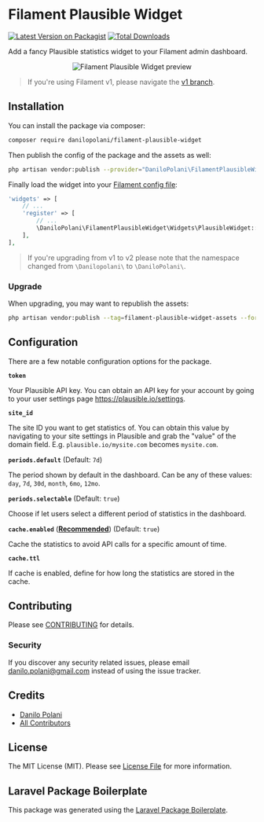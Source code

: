 # Filament Plausible Widget

[![Latest Version on Packagist](https://img.shields.io/packagist/v/danilopolani/filament-plausible-widget.svg?style=flat-square)](https://packagist.org/packages/danilopolani/filament-plausible-widget)
[![Total Downloads](https://img.shields.io/packagist/dt/danilopolani/filament-plausible-widget.svg?style=flat-square)](https://packagist.org/packages/danilopolani/filament-plausible-widget)

Add a fancy Plausible statistics widget to your Filament admin dashboard.

<p align="center"><img src="https://i.imgur.com/TlBBVis.png" alt="Filament Plausible Widget preview"></p>

> If you're using Filament v1, please navigate the [v1 branch](https://github.com/danilopolani/filament-plausible-widget/tree/v1.0.1).

## Installation

You can install the package via composer:

```bash
composer require danilopolani/filament-plausible-widget
```

Then publish the config of the package and the assets as well:

```bash
php artisan vendor:publish --provider="DaniloPolani\FilamentPlausibleWidget\WidgetServiceProvider"
```

Finally load the widget into your [Filament config file](https://filamentadmin.com/docs/2.x/admin/installation#publishing-the-configuration):

```php
'widgets' => [
    // ...
    'register' => [
        // ...
        \DaniloPolani\FilamentPlausibleWidget\Widgets\PlausibleWidget::class,
    ],
],
```

> If you're upgrading from v1 to v2 please note that the namespace changed from `\Danilopolani\`  to `\DaniloPolani\`.

### Upgrade
When upgrading, you may want to republish the assets:

```bash
php artisan vendor:publish --tag=filament-plausible-widget-assets --force
```

## Configuration

There are a few notable configuration options for the package.

**`token`**

Your Plausible API key. You can obtain an API key for your account by going to your user settings page https://plausible.io/settings.  

**`site_id`**

The site ID you want to get statistics of. You can obtain this value by navigating to your site settings in Plausible and grab the "value" of the domain field. E.g. `plausible.io/mysite.com` becomes `mysite.com`.  

**`periods.default`** (Default: `7d`)

The period shown by default in the dashboard. Can be any of these values: `day`, `7d`, `30d`, `month`, `6mo`, `12mo`.  

**`periods.selectable`** (Default: `true`)

Choose if let users select a different period of statistics in the dashboard.  

**`cache.enabled`** (<u>**Recommended**</u>) (Default: `true`)

Cache the statistics to avoid API calls for a specific amount of time.

**`cache.ttl`**  

If cache is enabled, define for how long the statistics are stored in the cache.

## Contributing

Please see [CONTRIBUTING](CONTRIBUTING.md) for details.

### Security

If you discover any security related issues, please email danilo.polani@gmail.com instead of using the issue tracker.

## Credits

- [Danilo Polani](https://github.com/danilopolani)
- [All Contributors](../../contributors)

## License

The MIT License (MIT). Please see [License File](LICENSE.md) for more information.

## Laravel Package Boilerplate

This package was generated using the [Laravel Package Boilerplate](https://laravelpackageboilerplate.com).
